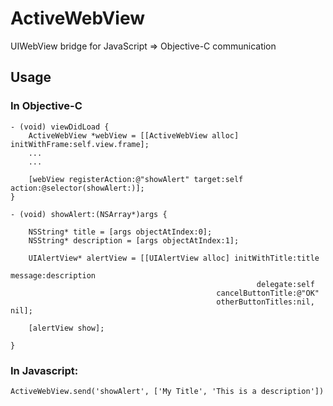 # ActiveWebView

UIWebView bridge for JavaScript => Objective-C communication

## Usage

### In Objective-C

```
- (void) viewDidLoad {
	ActiveWebView *webView = [[ActiveWebView alloc] initWithFrame:self.view.frame];
	...
	...

	[webView registerAction:@"showAlert" target:self action:@selector(showAlert:)];
}

- (void) showAlert:(NSArray*)args {
	
	NSString* title = [args objectAtIndex:0];
	NSString* description = [args objectAtIndex:1];

    UIAlertView* alertView = [[UIAlertView alloc] initWithTitle:title
    													message:description
    												   delegate:self 
    									      cancelButtonTitle:@"OK" 
    									      otherButtonTitles:nil, nil];
    
    [alertView show];

}
```


### In Javascript:

```
ActiveWebView.send('showAlert', ['My Title', 'This is a description'])
```
